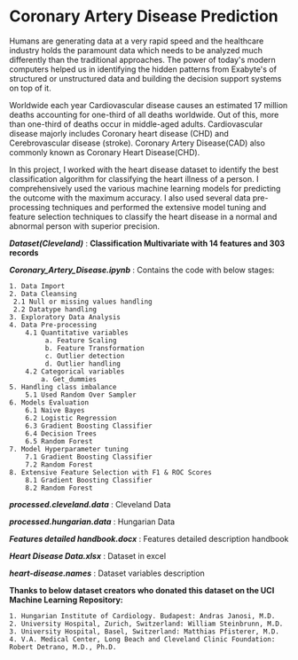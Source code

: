 # Coronary Artery Disease Prediction

Humans are generating data at a very rapid speed and the healthcare industry holds the paramount data which needs to be analyzed much differently than the traditional approaches. The power of today's modern computers helped us in identifying the hidden patterns from Exabyte's of structured or unstructured data and building the decision support systems on top of it. 

Worldwide each year Cardiovascular disease causes an estimated 17 million deaths accounting for one-third of all deaths worldwide. Out of this, more than one-third of deaths occur in middle-aged adults. Cardiovascular disease majorly includes Coronary heart disease (CHD) and Cerebrovascular disease (stroke). Coronary Artery Disease(CAD) also commonly known as Coronary Heart Disease(CHD).

In this project, I worked with the heart disease dataset to identify the best classification algorithm for classifying the heart illness of a person. I comprehensively used the various machine learning models for predicting the outcome with the maximum accuracy. I also used several data pre-processing techniques and performed the extensive model tuning and feature selection techniques to classify the heart disease in a normal and abnormal person with superior precision.

**_Dataset(Cleveland)_** : **Classification Multivariate with 14 features and 303 records**

**_Coronary_Artery_Disease.ipynb_** : Contains the code with below stages:

    1. Data Import
    2. Data Cleansing
     2.1 Null or missing values handling
     2.2 Datatype handling
    3. Exploratory Data Analysis
    4. Data Pre-processing
        4.1 Quantitative variables
             a. Feature Scaling
             b. Feature Transformation
             c. Outlier detection
             d. Outlier handling
        4.2 Categorical variables
            a. Get_dummies
    5. Handling class imbalance
        5.1 Used Random Over Sampler
    6. Models Evaluation
        6.1 Naive Bayes
        6.2 Logistic Regression
        6.3 Gradient Boosting Classifier
        6.4 Decision Trees
        6.5 Random Forest
    7. Model Hyperparameter tuning
        7.1 Gradient Boosting Classifier
        7.2 Random Forest
    8. Extensive Feature Selection with F1 & ROC Scores
        8.1 Gradient Boosting Classifier
        8.2 Random Forest
 
**_processed.cleveland.data_** : Cleveland Data
 
**_processed.hungarian.data_** : Hungarian Data
 
**_Features detailed handbook.docx_** : Features detailed description handbook
 
**_Heart Disease Data.xlsx_** : Dataset in excel
 
**_heart-disease.names_** : Dataset variables description
 
**Thanks to below dataset creators who donated this dataset on the UCI Machine Learning Repository:**

    1. Hungarian Institute of Cardiology. Budapest: Andras Janosi, M.D.
    2. University Hospital, Zurich, Switzerland: William Steinbrunn, M.D.
    3. University Hospital, Basel, Switzerland: Matthias Pfisterer, M.D.
    4. V.A. Medical Center, Long Beach and Cleveland Clinic Foundation: Robert Detrano, M.D., Ph.D.
